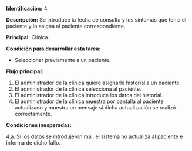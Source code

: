 
**Identificación:** 4

**Descripción:** Se introduce la fecha de consulta y los síntomas que tenía el paciente y lo asigna al paciente correspondiente.

**Principal:** Clínica.

**Condición para desarrollar esta tarea:**

* Seleccionar previamente a un paciente.

**Flujo principal:**

1. El administrador de la clínica quiere asignarle historial a un paciente.
2. El administrador de la clínica selecciona al paciente.
3. El administrador de la clínica introduce los datos del historial.
4. El administrador de la clínica muestra por pantalla al paciente actualizado y muestra un mensaje si dicha actualización se realizó correctamente.

**Condiciones inesperadas:**

4.a. Si los datos se introdujeron mal, el sistema no actualiza al paciente e informa de dicho fallo.
